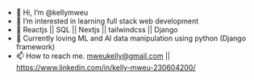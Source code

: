 - 👋 Hi, I’m @kellymweu
- 👀 I’m interested in learning full stack web development
- 🌱 Reactjs || SQL || Nextjs || tailwindcss || Django
- 💞️ Currently loving ML and AI data manipulation using python (Django framework)
- 📫 How to reach me. mweukelly@gmail.com || https://www.linkedin.com/in/kelly-mweu-230604200/

<!---
kellymweu/kellymweu is a ✨ special ✨ repository because its `README.md` (this file) appears on your GitHub profile.
You can click the Preview link to take a look at your changes.
--->
